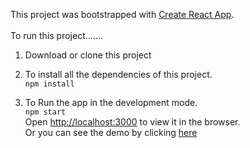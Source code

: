 This project was bootstrapped with [Create React App](https://github.com/facebook/create-react-app).
<br><br>
To run this project.......

1. Download or clone this project
2. To install all the dependencies of this project. <br>
   `npm install`

3. To Run the app in the development mode. <br>
   `npm start`  
    Open [http://localhost:3000](http://localhost:3000) to view it in the browser.<br>
   Or you can see the demo by clicking [here](http://wolfzxcv.github.io/dailydrinks)